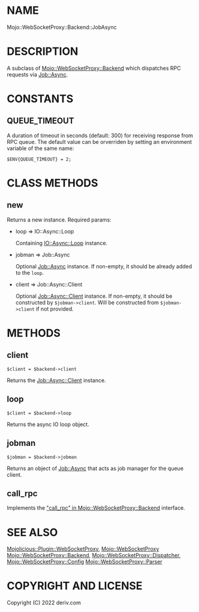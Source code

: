 # NAME

Mojo::WebSocketProxy::Backend::JobAsync

# DESCRIPTION

A subclass of [Mojo::WebSocketProxy::Backend](https://metacpan.org/pod/Mojo%3A%3AWebSocketProxy%3A%3ABackend) which dispatches RPC requests
via [Job::Async](https://metacpan.org/pod/Job%3A%3AAsync).

# CONSTANTS

## QUEUE\_TIMEOUT

A duration of timeout in seconds (default: 300) for receiving response from RPC queue.
The default value can be orverriden by setting an environment variable of the same name:

    $ENV{QUEUE_TIMEOUT} = 2;

# CLASS METHODS

## new

Returns a new instance. Required params:

- loop => IO::Async::Loop

    Containing [IO::Async::Loop](https://metacpan.org/pod/IO%3A%3AAsync%3A%3ALoop) instance.

- jobman => Job::Async

    Optional [Job::Async](https://metacpan.org/pod/Job%3A%3AAsync) instance. If non-empty, it should be already added to the `loop`.

- client => Job::Async::Client

    Optional [Job::Async::Client](https://metacpan.org/pod/Job%3A%3AAsync%3A%3AClient) instance. If non-empty, it should be constructed by  `$jobman->client`.
    Will be constructed from `$jobman->client` if not provided.

# METHODS

## client

    $client = $backend->client

Returns the [Job::Async::Client](https://metacpan.org/pod/Job%3A%3AAsync%3A%3AClient) instance.

## loop

    $client = $backend->loop

Returns the async IO loop object.

## jobman

    $jobman = $backend->jobman

Returns an object of [Job::Async](https://metacpan.org/pod/Job%3A%3AAsync) that acts as job manager for the queue client.

## call\_rpc

Implements the ["call\_rpc" in Mojo::WebSocketProxy::Backend](https://metacpan.org/pod/Mojo%3A%3AWebSocketProxy%3A%3ABackend#call_rpc) interface.

# SEE ALSO

[Mojolicious::Plugin::WebSocketProxy](https://metacpan.org/pod/Mojolicious%3A%3APlugin%3A%3AWebSocketProxy),
[Mojo::WebSocketProxy](https://metacpan.org/pod/Mojo%3A%3AWebSocketProxy)
[Mojo::WebSocketProxy::Backend](https://metacpan.org/pod/Mojo%3A%3AWebSocketProxy%3A%3ABackend),
[Mojo::WebSocketProxy::Dispatcher](https://metacpan.org/pod/Mojo%3A%3AWebSocketProxy%3A%3ADispatcher),
[Mojo::WebSocketProxy::Config](https://metacpan.org/pod/Mojo%3A%3AWebSocketProxy%3A%3AConfig)
[Mojo::WebSocketProxy::Parser](https://metacpan.org/pod/Mojo%3A%3AWebSocketProxy%3A%3AParser)

# COPYRIGHT AND LICENSE

Copyright (C) 2022 deriv.com
